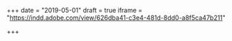 +++
date = "2019-05-01"
draft = true
iframe = "https://indd.adobe.com/view/626dba41-c3e4-481d-8dd0-a8f5ca47b211"

+++
